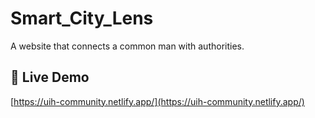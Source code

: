 # Smart_City_Lens
A website that connects a common man with authorities.


## 🚀 Live Demo

[https://uih-community.netlify.app/](https://uih-community.netlify.app/)
